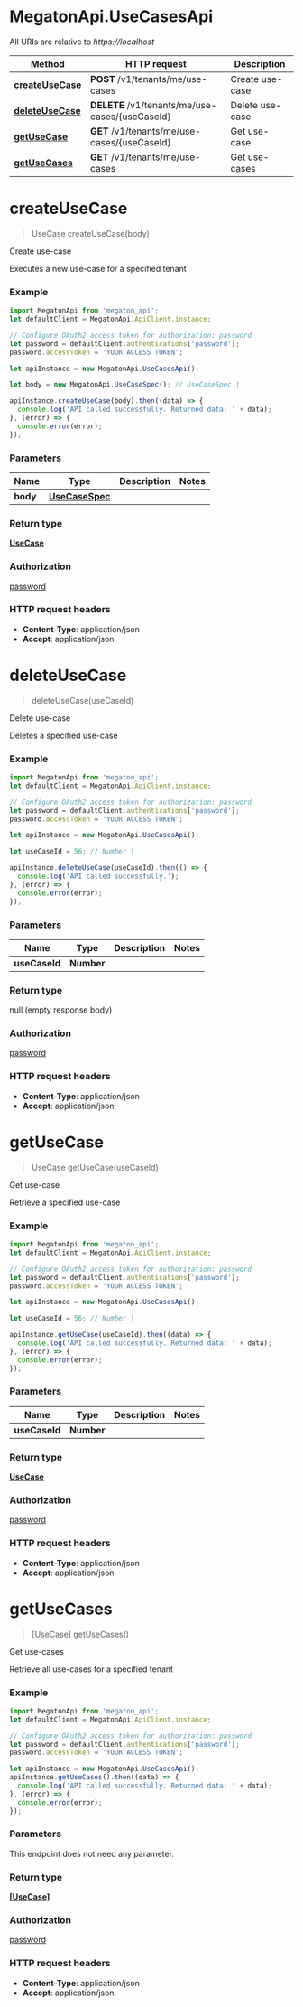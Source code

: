 # MegatonApi.UseCasesApi

All URIs are relative to *https://localhost*

Method | HTTP request | Description
------------- | ------------- | -------------
[**createUseCase**](UseCasesApi.md#createUseCase) | **POST** /v1/tenants/me/use-cases | Create use-case
[**deleteUseCase**](UseCasesApi.md#deleteUseCase) | **DELETE** /v1/tenants/me/use-cases/{useCaseId} | Delete use-case
[**getUseCase**](UseCasesApi.md#getUseCase) | **GET** /v1/tenants/me/use-cases/{useCaseId} | Get use-case
[**getUseCases**](UseCasesApi.md#getUseCases) | **GET** /v1/tenants/me/use-cases | Get use-cases


<a name="createUseCase"></a>
# **createUseCase**
> UseCase createUseCase(body)

Create use-case

Executes a new use-case for a specified tenant

### Example
```javascript
import MegatonApi from 'megaton_api';
let defaultClient = MegatonApi.ApiClient.instance;

// Configure OAuth2 access token for authorization: password
let password = defaultClient.authentications['password'];
password.accessToken = 'YOUR ACCESS TOKEN';

let apiInstance = new MegatonApi.UseCasesApi();

let body = new MegatonApi.UseCaseSpec(); // UseCaseSpec | 

apiInstance.createUseCase(body).then((data) => {
  console.log('API called successfully. Returned data: ' + data);
}, (error) => {
  console.error(error);
});

```

### Parameters

Name | Type | Description  | Notes
------------- | ------------- | ------------- | -------------
 **body** | [**UseCaseSpec**](UseCaseSpec.md)|  | 

### Return type

[**UseCase**](UseCase.md)

### Authorization

[password](../README.md#password)

### HTTP request headers

 - **Content-Type**: application/json
 - **Accept**: application/json

<a name="deleteUseCase"></a>
# **deleteUseCase**
> deleteUseCase(useCaseId)

Delete use-case

Deletes a specified use-case

### Example
```javascript
import MegatonApi from 'megaton_api';
let defaultClient = MegatonApi.ApiClient.instance;

// Configure OAuth2 access token for authorization: password
let password = defaultClient.authentications['password'];
password.accessToken = 'YOUR ACCESS TOKEN';

let apiInstance = new MegatonApi.UseCasesApi();

let useCaseId = 56; // Number | 

apiInstance.deleteUseCase(useCaseId).then(() => {
  console.log('API called successfully.');
}, (error) => {
  console.error(error);
});

```

### Parameters

Name | Type | Description  | Notes
------------- | ------------- | ------------- | -------------
 **useCaseId** | **Number**|  | 

### Return type

null (empty response body)

### Authorization

[password](../README.md#password)

### HTTP request headers

 - **Content-Type**: application/json
 - **Accept**: application/json

<a name="getUseCase"></a>
# **getUseCase**
> UseCase getUseCase(useCaseId)

Get use-case

Retrieve a specified use-case

### Example
```javascript
import MegatonApi from 'megaton_api';
let defaultClient = MegatonApi.ApiClient.instance;

// Configure OAuth2 access token for authorization: password
let password = defaultClient.authentications['password'];
password.accessToken = 'YOUR ACCESS TOKEN';

let apiInstance = new MegatonApi.UseCasesApi();

let useCaseId = 56; // Number | 

apiInstance.getUseCase(useCaseId).then((data) => {
  console.log('API called successfully. Returned data: ' + data);
}, (error) => {
  console.error(error);
});

```

### Parameters

Name | Type | Description  | Notes
------------- | ------------- | ------------- | -------------
 **useCaseId** | **Number**|  | 

### Return type

[**UseCase**](UseCase.md)

### Authorization

[password](../README.md#password)

### HTTP request headers

 - **Content-Type**: application/json
 - **Accept**: application/json

<a name="getUseCases"></a>
# **getUseCases**
> [UseCase] getUseCases()

Get use-cases

Retrieve all use-cases for a specified tenant

### Example
```javascript
import MegatonApi from 'megaton_api';
let defaultClient = MegatonApi.ApiClient.instance;

// Configure OAuth2 access token for authorization: password
let password = defaultClient.authentications['password'];
password.accessToken = 'YOUR ACCESS TOKEN';

let apiInstance = new MegatonApi.UseCasesApi();
apiInstance.getUseCases().then((data) => {
  console.log('API called successfully. Returned data: ' + data);
}, (error) => {
  console.error(error);
});

```

### Parameters
This endpoint does not need any parameter.

### Return type

[**[UseCase]**](UseCase.md)

### Authorization

[password](../README.md#password)

### HTTP request headers

 - **Content-Type**: application/json
 - **Accept**: application/json

